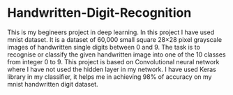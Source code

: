 # Handwritten-Digit-Recognition
This is my begineers project in deep learning. 
In this project I have used mnist dataset. It is a dataset of 60,000 small square 28×28 pixel grayscale images of handwritten single digits between 0 and 9.
The task is to recognise or classify the given handwritten image into one of the 10 classes from integer 0 to 9.
This project is based on Convolutional neural network where I have not used the hidden layer in my network.
I have used Keras library in my classifier, it helps me in achieving 98% of accuracy on my mnist handwritten digit dataset.
